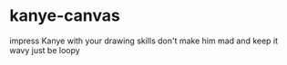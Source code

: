 # kanye-canvas
impress Kanye with your drawing skills
don't make him mad and keep it wavy just be loopy
